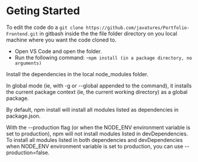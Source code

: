 # Geting Started
To edit the code do a `git clone https://github.com/javatures/Portfolio-Frontend.git` in gitbash inside the the file folder directory on you local machine where you want the code cloned to.
- Open VS Code and open the folder.
- Run the following command: 
    -`npm install (in a package directory, no arguments)`

Install the dependencies in the local node_modules folder.

In global mode (ie, with -g or --global appended to the command), it installs the current package context (ie, the current working directory) as a global package.

By default, npm install will install all modules listed as dependencies in package.json.

With the --production flag (or when the NODE_ENV environment variable is set to production), npm will not install modules listed in devDependencies. To install all modules listed in both dependencies and devDependencies when NODE_ENV environment variable is set to production, you can use --production=false.
